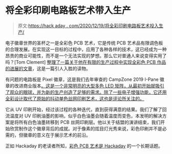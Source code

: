 # 将全彩印刷电路板艺术带入生产

> 原文:[https://hack aday . com/2020/12/19/将全彩印刷电路板艺术投入生产/](https://hackaday.com/2020/12/19/bringing-full-colour-pcb-art-to-production/)

电子徽章世界的圣杯之一是全彩色 PCB 艺术，它是传统 PCB 艺术品有限调色板的合理发展。在实现这一目标的过程中，应用了各种各样的技术，这已经成为一种昂贵的商业可能性，而不是一个无法实现的梦想。那么它对普通人来说变得实用了吗？[Tom Clement] [整理了一篇关于他在有限的生产过程中实现全彩色 PCB 作品的进展的文章](https://pixel.curious.supplies/blog/pcb_art/)，这是一篇引人入胜的读物。

有问题的电路板是 Pixel 徽章，这是我们去年审查的 CampZone 2019 I-Pane 徽章的改进商业版本[。这是一个非常明亮的大型多色 LED 矩阵，从最初开始就吸引了观众的眼球，并为新的生产创造了足够的需求。除了一些电子增强功能，它还用全彩设计取代了原始的抖动单色丝网印刷艺术，这也是评论所关注的。](https://hackaday.com/2019/07/25/campzone-2019-badge-is-begging-to-become-a-huge-billboard/)

它从 UV 印刷开始，经过该过程的各种迭代，直到获得满意的结果。我们了解了回流温度对 UV 印刷油墨的影响，似乎白色油墨会随着温度而变色，本发明的解决方案是将所有白色油墨转移到 PCB 丝网印刷层。他以关于结盟的演讲结束，我们开始欣赏制作这个徽章背后的成就。对于像素的炫目灯光秀来说，彩色印刷并不是必需的，但徽章的意义在于展示艺术的前沿。

正如 Hackaday 的老读者所知，[彩色 PCB 艺术是 Hackaday](https://hackaday.com/2018/02/26/successful-experiments-in-multicolor-circuit-boards/) 的一个长期话题。